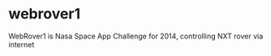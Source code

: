 webrover1
=========

WebRover1 is Nasa Space App Challenge for 2014, controlling NXT rover via internet
